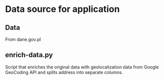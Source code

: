 # Data source for application

## Data

From dane.gov.pl

## enrich-data.py

Script that enriches the original data with geolocalization data from Google GeoCoding API and splits address into separate columns.